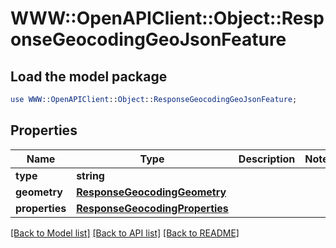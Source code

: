 # WWW::OpenAPIClient::Object::ResponseGeocodingGeoJsonFeature

## Load the model package
```perl
use WWW::OpenAPIClient::Object::ResponseGeocodingGeoJsonFeature;
```

## Properties
Name | Type | Description | Notes
------------ | ------------- | ------------- | -------------
**type** | **string** |  | 
**geometry** | [**ResponseGeocodingGeometry**](ResponseGeocodingGeometry.md) |  | 
**properties** | [**ResponseGeocodingProperties**](ResponseGeocodingProperties.md) |  | 

[[Back to Model list]](../README.md#documentation-for-models) [[Back to API list]](../README.md#documentation-for-api-endpoints) [[Back to README]](../README.md)


